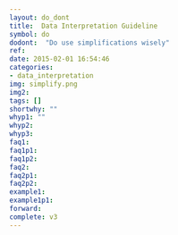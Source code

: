 ```yaml
---
layout: do_dont
title:  Data Interpretation Guideline
symbol: do
dodont:  "Do use simplifications wisely"
ref:  
date: 2015-02-01 16:54:46
categories:
- data_interpretation
img: simplify.png
img2: 
tags: []
shortwhy: ""
whyp1: ""
whyp2:
whyp3:
faq1:
faq1p1:
faq1p2:
faq2: 
faq2p1:
faq2p2:
example1:
example1p1:
forward:
complete: v3
---
```

